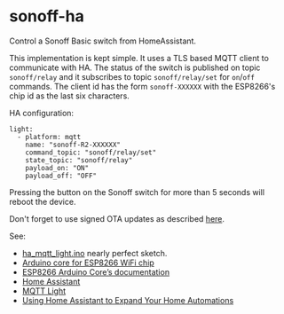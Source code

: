 # sonoff-ha #

Control a Sonoff Basic switch from HomeAssistant.

This implementation is kept simple. It uses a TLS based MQTT client to
communicate with HA. The status of the switch is published on topic
`sonoff/relay` and it subscribes to topic `sonoff/relay/set` for
`on`/`off` commands. The client id has the form `sonoff-XXXXXX` with
the ESP8266's chip id as the last six characters.

HA configuration:

```
light:
  - platform: mqtt
    name: "sonoff-R2-XXXXXX"
    command_topic: "sonoff/relay/set"
    state_topic: "sonoff/relay"
    payload_on: "ON"
    payload_off: "OFF"
```

Pressing the button on the Sonoff switch for more than 5 seconds will
reboot the device.

Don't forget to use signed OTA updates as described
[here](https://arduino-esp8266.readthedocs.io/en/latest/ota_updates/readme.html#advanced-security-signed-updates).

See:
 * [ha_mqtt_light.ino](https://github.com/smrtnt/Open-Home-Automation) nearly perfect sketch.
 * [Arduino core for ESP8266 WiFi chip](https://github.com/esp8266/Arduino#arduino-core-for-esp8266-wifi-chip)
 * [ESP8266 Arduino Core’s documentation](https://arduino-esp8266.readthedocs.io/en/latest/index.html)
 * [Home Assistant](https://www.home-assistant.io/)
 * [MQTT Light](https://www.home-assistant.io/integrations/light.mqtt/) 
 * [Using Home Assistant to Expand Your Home Automations](https://learn.sparkfun.com/tutorials/using-home-assistant-to-expand-your-home-automations/introduction)
